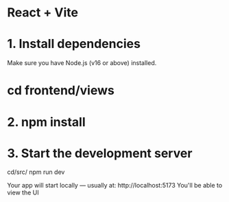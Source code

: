 # React + Vite

# 1. Install dependencies

Make sure you have Node.js (v16 or above) installed.

# cd frontend/views
# 2. npm install

# 3. Start the development server
cd/src/
npm run dev


Your app will start locally — usually at:
http://localhost:5173
You'll be able to view the UI
